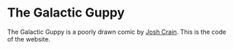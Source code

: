 # The Galactic Guppy

The Galactic Guppy is a poorly drawn comic by [Josh Crain](https://joshcrain.io/). This is the code of the website.